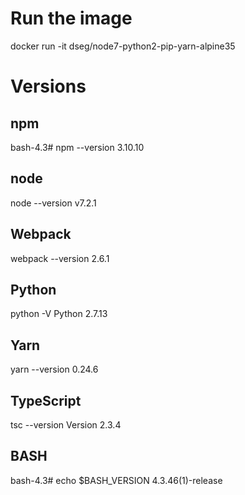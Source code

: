 # Run the image
docker run -it dseg/node7-python2-pip-yarn-alpine35

# Versions
## npm
bash-4.3# npm --version
3.10.10

## node
node --version
v7.2.1

## Webpack
webpack --version
2.6.1

## Python
python -V
Python 2.7.13

## Yarn
yarn --version
0.24.6

## TypeScript
tsc --version
Version 2.3.4

## BASH
bash-4.3# echo $BASH_VERSION
4.3.46(1)-release
